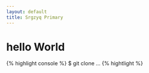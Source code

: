 ```yaml
---
layout: default
title: Srgzyq Primary
---
```


# hello World

{% highlight console %}
$ git clone ...
{% hightlight %}
